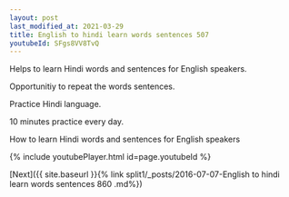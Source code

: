 ```yaml
---
layout: post
last_modified_at: 2021-03-29
title: English to hindi learn words sentences 507 
youtubeId: SFgs8VV8TvQ
---
```

 
 
Helps to learn Hindi words and sentences for English speakers.

Opportunitiy to repeat the words sentences. 

Practice Hindi language. 
 
10 minutes practice every day. 
 
How to learn Hindi words and sentences for English speakers 
 
{% include youtubePlayer.html id=page.youtubeId %}
 
 
[Next]({{ site.baseurl }}{% link  split1/_posts/2016-07-07-English to hindi learn words sentences 860 .md%})
 
